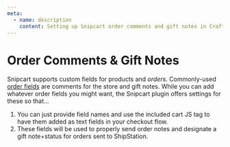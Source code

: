 ```yaml
---
meta:
  - name: description
    content: Setting up Snipcart order comments and gift notes in Craft CMS.
---
```


# Order Comments & Gift Notes

Snipcart supports custom fields for products and _orders_. Commonly-used [order fields](https://docs.snipcart.com/configuration/custom-fields#order-custom-fields) are comments for the store and gift notes. While you can add whatever order fields you might want, the Snipcart plugin offers settings for these so that...

1. You can just provide field names and use the included cart JS tag to have them added as text fields in your checkout flow.
2. These fields will be used to properly send order notes and designate a gift note+status for orders sent to ShipStation.